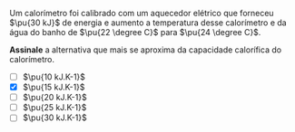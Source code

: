 Um calorímetro foi calibrado com um aquecedor elétrico que forneceu $\pu{30 kJ}$ de energia e aumento a temperatura desse calorímetro e da água do banho de $\pu{22 \degree C}$ para $\pu{24 \degree C}$.

**Assinale** a alternativa que mais se aproxima da capacidade calorífica do calorímetro.

- [ ] $\pu{10 kJ.K-1}$
- [x] $\pu{15 kJ.K-1}$
- [ ] $\pu{20 kJ.K-1}$
- [ ] $\pu{25 kJ.K-1}$
- [ ] $\pu{30 kJ.K-1}$
